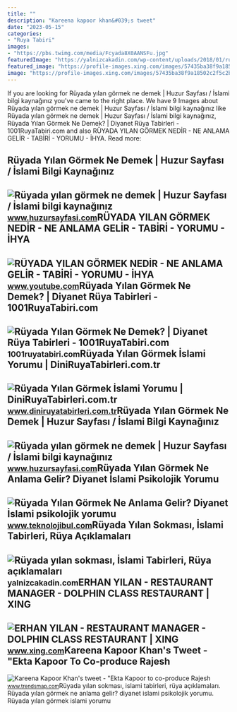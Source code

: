 ```yaml
---
title: ""
description: "Kareena kapoor khan&#039;s tweet"
date: "2023-05-15"
categories:
- "Ruya Tabiri"
images:
- "https://pbs.twimg.com/media/Fcyada8X0AANSFu.jpg"
featuredImage: "https://yalnizcakadin.com/wp-content/uploads/2018/01/ruyada-yilan-gormek-evde-yilan-gormek-yilanin-kacmasi-yilan-gormek-diyanet-bir-suru-yilan-gormek-1001ruyatabiri-300x203.jpg"
featured_image: "https://profile-images.xing.com/images/57435ba38f9a18502c2f5c2b699d08a2-1/erhan-yilan.1024x1024.jpg"
image: "https://profile-images.xing.com/images/57435ba38f9a18502c2f5c2b699d08a2-1/erhan-yilan.1024x1024.jpg"
---
```


If you are looking for Rüyada yılan görmek ne demek | Huzur Sayfası / İslami bilgi kaynağınız you've came to the right place. We have 9 Images about Rüyada yılan görmek ne demek | Huzur Sayfası / İslami bilgi kaynağınız like Rüyada yılan görmek ne demek | Huzur Sayfası / İslami bilgi kaynağınız, Rüyada Yılan Görmek Ne Demek? | Diyanet Rüya Tabirleri - 1001RuyaTabiri.com and also RÜYADA YILAN GÖRMEK NEDİR - NE ANLAMA GELİR - TABİRİ - YORUMU - İHYA. Read more:

Rüyada Yılan Görmek Ne Demek | Huzur Sayfası / İslami Bilgi Kaynağınız
----------------------------------------------------------------------

 ![Rüyada yılan görmek ne demek | Huzur Sayfası / İslami bilgi kaynağınız](https://www.huzursayfasi.com/images/editor/images/ruyada-yesil-yilan-gormek.jpg) <small>www.huzursayfasi.com</small>RÜYADA YILAN GÖRMEK NEDİR - NE ANLAMA GELİR - TABİRİ - YORUMU - İHYA
--------------------------------------------------------------------

 ![RÜYADA YILAN GÖRMEK NEDİR - NE ANLAMA GELİR - TABİRİ - YORUMU - İHYA](https://i.ytimg.com/vi/JDZAEzWQl_g/maxresdefault.jpg) <small>www.youtube.com</small>Rüyada Yılan Görmek Ne Demek? | Diyanet Rüya Tabirleri - 1001RuyaTabiri.com
---------------------------------------------------------------------------

 ![Rüyada Yılan Görmek Ne Demek? | Diyanet Rüya Tabirleri - 1001RuyaTabiri.com](https://1001ruyatabiri.com/wp-content/uploads/2019/06/Ruyada-yilan-Gormek-Ne-Demek-Diyanet-Ruya-Tabirleri-dini-islami-diyanet-ruya-tabirleri-sozlugu-ansiklopedisi.jpg) <small>1001ruyatabiri.com</small>Rüyada Yılan Görmek İslami Yorumu | DiniRuyaTabirleri.com.tr
------------------------------------------------------------

 ![Rüyada Yılan Görmek İslami Yorumu | DiniRuyaTabirleri.com.tr](https://www.diniruyatabirleri.com.tr/wp-content/uploads/2017/07/ruyada-yilan-gormek.jpg) <small>www.diniruyatabirleri.com.tr</small>Rüyada Yılan Görmek Ne Demek | Huzur Sayfası / İslami Bilgi Kaynağınız
----------------------------------------------------------------------

 ![Rüyada yılan görmek ne demek | Huzur Sayfası / İslami bilgi kaynağınız](https://www.huzursayfasi.com/images/editor/images/ruyada-yilan-oldurmek.jpg) <small>www.huzursayfasi.com</small>Rüyada Yılan Görmek Ne Anlama Gelir? Diyanet İslami Psikolojik Yorumu
---------------------------------------------------------------------

 ![Rüyada Yılan Görmek Ne Anlama Gelir? Diyanet İslami psikolojik yorumu](https://cdn.teknolojibul.com/wp-content/uploads/2022/12/27230741/Ruyada-Yilan-Gormek.jpg) <small>www.teknolojibul.com</small>Rüyada Yılan Sokması, İslami Tabirleri, Rüya Açıklamaları
---------------------------------------------------------

 ![Rüyada yılan sokması, İslami Tabirleri, Rüya açıklamaları](https://yalnizcakadin.com/wp-content/uploads/2018/01/ruyada-yilan-gormek-evde-yilan-gormek-yilanin-kacmasi-yilan-gormek-diyanet-bir-suru-yilan-gormek-1001ruyatabiri-300x203.jpg) <small>yalnizcakadin.com</small>ERHAN YILAN - RESTAURANT MANAGER - DOLPHIN CLASS RESTAURANT | XING
------------------------------------------------------------------

 ![ERHAN YILAN - RESTAURANT MANAGER - DOLPHIN CLASS RESTAURANT | XING](https://profile-images.xing.com/images/57435ba38f9a18502c2f5c2b699d08a2-1/erhan-yilan.1024x1024.jpg) <small>www.xing.com</small>Kareena Kapoor Khan's Tweet - "Ekta Kapoor To Co-produce Rajesh
---------------------------------------------------------------

 ![Kareena Kapoor Khan's tweet - "Ekta Kapoor to co-produce Rajesh](https://pbs.twimg.com/media/Fcyada8X0AANSFu.jpg) <small>www.trendsmap.com</small>Rüyada yılan sokması, i̇slami tabirleri, rüya açıklamaları. Rüyada yılan görmek ne anlama gelir? diyanet i̇slami psikolojik yorumu. Rüyada yılan görmek i̇slami yorumu

